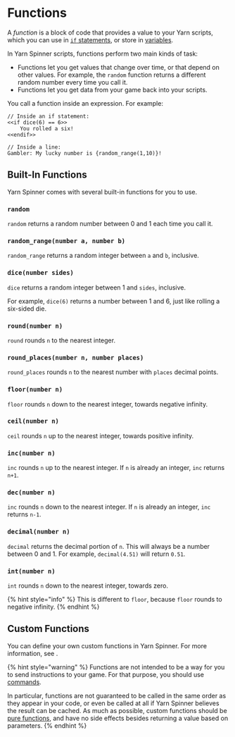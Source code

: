 # Functions

A _function_ is a block of code that provides a value to your Yarn scripts, which you can use in [`if` statements](flow-control.md), or store in [variables](logic-and-variables.md).

In Yarn Spinner scripts, functions perform two main kinds of task:

* Functions let you get values that change over time, or that depend on other values. For example, the `random` function returns a different random number every time you call it.
* Functions let you get data from your game back into your scripts.

You call a function inside an expression. For example:

```yarn
// Inside an if statement:
<<if dice(6) == 6>>
    You rolled a six!
<<endif>>

// Inside a line:
Gambler: My lucky number is {random_range(1,10)}!
```

## Built-In Functions

Yarn Spinner comes with several built-in functions for you to use. 

### `random`

`random` returns a random number between 0 and 1 each time you call it.

### `random_range(number a, number b)`

`random_range` returns a random integer between `a` and `b`, inclusive.  

### `dice(number sides)`

`dice` returns a random integer between 1 and `sides`, inclusive. 

For example, `dice(6)` returns a number between 1 and 6, just like rolling a six-sided die.

### `round(number n)`

`round` rounds `n` to the nearest integer.

### `round_places(number n, number places)`

`round_places` rounds `n` to the nearest number with `places` decimal points.

### `floor(number n)`

`floor` rounds `n` down to the nearest integer, towards negative infinity.

### `ceil(number n)`

`ceil` rounds `n` up to the nearest integer, towards positive infinity.

### `inc(number n)`

`inc` rounds `n` up to the nearest integer. If `n` is already an integer, `inc` returns `n+1`.

### `dec(number n)`

`inc` rounds `n` down to the nearest integer. If `n` is already an integer, `inc` returns `n-1`.


### `decimal(number n)`

`decimal` returns the decimal portion of `n`. This will always be a number between 0 and 1. For example, `decimal(4.51)` will return `0.51`.

### `int(number n)`

`int` rounds `n` down to the nearest integer, towards zero. 

{% hint style="info" %}
This is different to `floor`, because `floor` rounds to negative infinity.
{% endhint %}

## Custom Functions

You can define your own custom functions in Yarn Spinner. For more information, see [](../../using-yarnspinner-with-unity/creating-commands-functions.md).

{% hint style="warning" %}
Functions are not intended to be a way for you to send instructions to your game. For that purpose, you should use [commands](commands.md).

In particular, functions are not guaranteed to be called in the same order as they appear in your code, or even be called at all if Yarn Spinner believes the result can be cached. As much as possible, custom functions should be [pure functions](https://en.wikipedia.org/wiki/Pure_function), and have no side effects besides returning a value based on parameters.
{% endhint %}